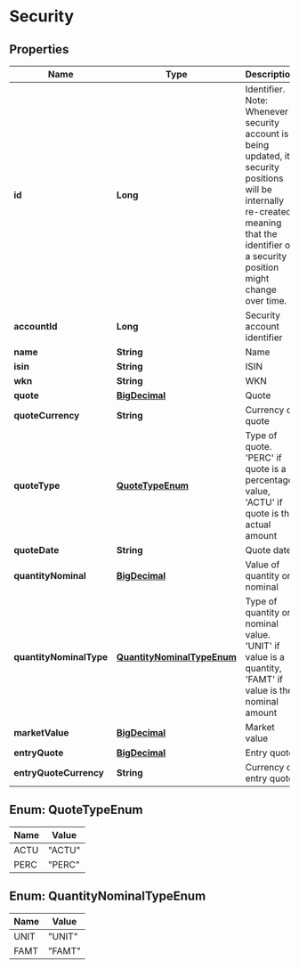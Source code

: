 
# Security

## Properties
Name | Type | Description | Notes
------------ | ------------- | ------------- | -------------
**id** | **Long** | Identifier. Note: Whenever a security account is being updated, its security positions will be internally re-created, meaning that the identifier of a security position might change over time. | 
**accountId** | **Long** | Security account identifier | 
**name** | **String** | Name |  [optional]
**isin** | **String** | ISIN |  [optional]
**wkn** | **String** | WKN |  [optional]
**quote** | [**BigDecimal**](BigDecimal.md) | Quote |  [optional]
**quoteCurrency** | **String** | Currency of quote |  [optional]
**quoteType** | [**QuoteTypeEnum**](#QuoteTypeEnum) | Type of quote. &#39;PERC&#39; if quote is a percentage value, &#39;ACTU&#39; if quote is the actual amount |  [optional]
**quoteDate** | **String** | Quote date |  [optional]
**quantityNominal** | [**BigDecimal**](BigDecimal.md) | Value of quantity or nominal |  [optional]
**quantityNominalType** | [**QuantityNominalTypeEnum**](#QuantityNominalTypeEnum) | Type of quantity or nominal value. &#39;UNIT&#39; if value is a quantity, &#39;FAMT&#39; if value is the nominal amount |  [optional]
**marketValue** | [**BigDecimal**](BigDecimal.md) | Market value |  [optional]
**entryQuote** | [**BigDecimal**](BigDecimal.md) | Entry quote |  [optional]
**entryQuoteCurrency** | **String** | Currency of entry quote |  [optional]


<a name="QuoteTypeEnum"></a>
## Enum: QuoteTypeEnum
Name | Value
---- | -----
ACTU | &quot;ACTU&quot;
PERC | &quot;PERC&quot;


<a name="QuantityNominalTypeEnum"></a>
## Enum: QuantityNominalTypeEnum
Name | Value
---- | -----
UNIT | &quot;UNIT&quot;
FAMT | &quot;FAMT&quot;



